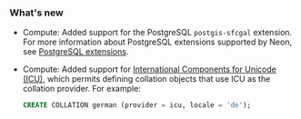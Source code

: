 ### What's new

- Compute: Added support for the PostgreSQL `postgis-sfcgal` extension. For more information about PostgreSQL extensions supported by Neon, see [PostgreSQL extensions](../docs/extensions/pg-extensions).
- Compute: Added support for [International Components for Unicode (ICU)](https://icu.unicode.org/), which permits defining collation objects that use ICU as the collation provider. For example:

    ```sql
    CREATE COLLATION german (provider = icu, locale = 'de');
    ```
